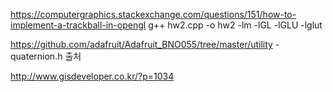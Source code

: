 https://computergraphics.stackexchange.com/questions/151/how-to-implement-a-trackball-in-opengl
g++ hw2.cpp -o hw2 -lm -lGL -lGLU -lglut

https://github.com/adafruit/Adafruit_BNO055/tree/master/utility - quaternion.h 출처

http://www.gisdeveloper.co.kr/?p=1034